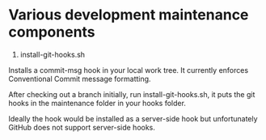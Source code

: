# Various development maintenance components

1. install-git-hooks.sh

Installs a commit-msg hook in your local work tree. It currently enforces Conventional Commit message formatting.

After checking out a branch initially, run install-git-hooks.sh, it puts the git hooks in the maintenance folder in your hooks folder.

Ideally the hook would be installed as a server-side hook but unfortunately GitHub does not support server-side hooks.